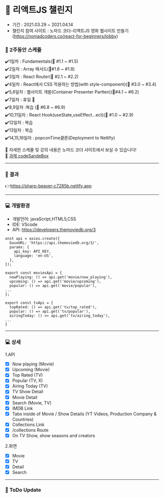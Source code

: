 # :seedling: 리액트JS 챌린지 

- 기간 : 2021.03.29 ~ 2021.04.14
- 챌린지 참여 사이트 : 노마드 코더-리액트JS 영화 웹사이트 만들기(https://nomadcoders.co/react-for-beginners/lobby)

### :date: 2주동안 스케쥴
:heavy_check_mark:1일차 : Fundamentals(:book: #1.1 ~ #1.5) <br/>
:heavy_check_mark:2일차 : Array 매서드(:book:#1.6 ~ #1.8) <br/>
:heavy_check_mark:3일차 : React Router(:book: #2.1 ~ #2.2) <br/>
:heavy_check_mark:4일차 : React에서 CSS 적용하는 방법(with style-component)(:book: #3.0 ~ #3.4) <br/>
:heavy_check_mark:5,6일차 : 웹사이트 개발(Container Presenter Partten)(:book:#4.1 ~ #6.2) <br/>
:heavy_check_mark:7일차 : 휴일 :partying_face:<br/>
:heavy_check_mark:8,9일차 :복습 (:book: #6.8 ~ #6.9) <br/>
:heavy_check_mark:10,11일차 : React Hook(useState,useEffect...ect)(:book: #1.0 ~ #2.9) <br/>
:heavy_check_mark:12일차 : 복습 <br/>
:heavy_check_mark:13일차 : 복습 <br/>
:heavy_check_mark:14,15,16일차 : popconTime클론(Deployment to Netlify) <br/>

:red_circle: 자세한 스케쥴 및 강의 내용은 노마드 코더 사이트에서 보실 수 있습니다! <br/>
:red_circle: [과제 codeSandeBox](https://codesandbox.io/dashboard/drafts?workspace=6cc00266-fd13-495b-a7fb-310abec1080e)

-----------------
### :clap: 결과

:point_right:https://sharp-beaver-c7285b.netlify.app

-----------------

### :computer: 개발환경
- 개발언어: javaScript,HTML5,CSS <br/>
- IDE: VScode <br/>
- API: https://developers.themoviedb.org/3 <br/>
```
onst api = axios.create({
  baseURL: 'https://api.themoviedb.org/3/',
  params: {
    api_key: API_KEY,
    language: 'en-US',
  },
});

export const moviesApi = {
  nowPlaying: () => api.get('movie/now_playing'),
  upcoming: () => api.get('movie/upcoming'),
  popular: () => api.get('movie/popular'),
...
};

export const tvApi = {
  topRated: () => api.get('tv/top_rated'),
  popular: () => api.get('tv/popular'),
  airingToday: () => api.get('tv/airing_today'),
...
}
```
-----------------

### :computer: 상세
1.API<br/>
- [x] Now playing (Movie) <br/>
- [x] Upcoming (Movie) <br/>
- [x] Top Rated (TV) <br/>
- [x] Popular (TV, X) <br/>
- [x] Airing Today (TV) <br/>
- [x] TV Show Detail <br/>
- [x] Movie Detail <br/>
- [x] Search (Movie, TV) <br/>
- [x] IMDB Link <br/>
- [x] Tabs inside of Movie / Show Details (YT Videos, Production Company & Countries) <br/>
- [x] Collections Link <br/>
- [x] /collections Route <br/>
- [x] On TV Show, show seasons and creators <br/>

2.화면
- [x] Movie <br/>
- [x] TV <br/>
- [x] Detail <br/>
- [x] Search <br/>

--------------------------
  
### :pushpin: ToDo Update









